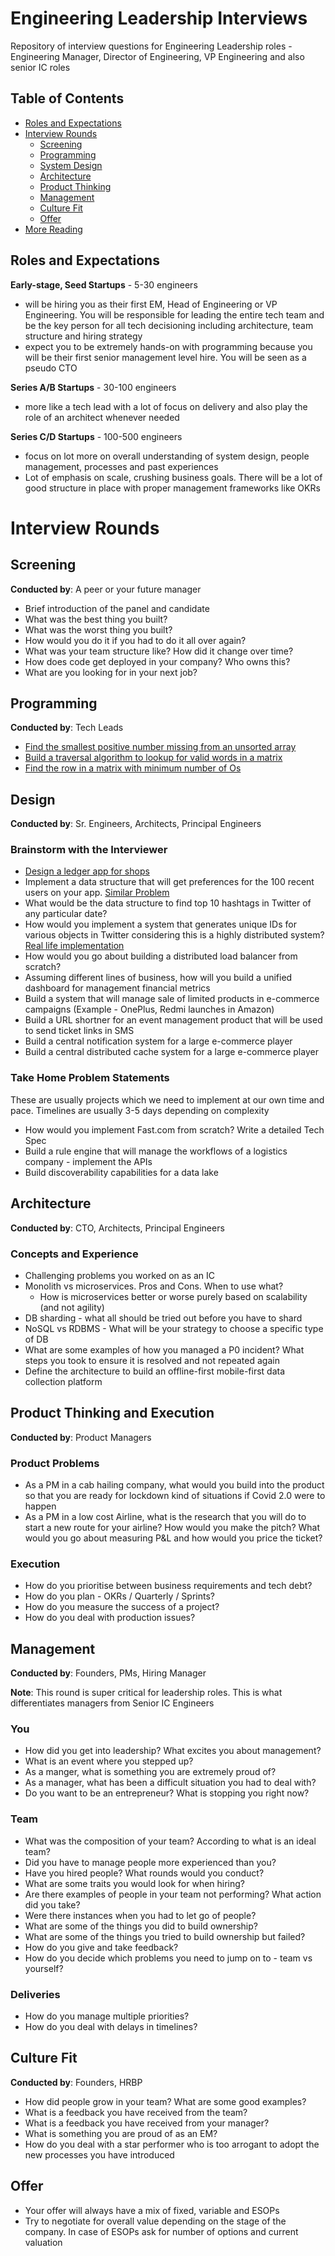 # Engineering Leadership Interviews
Repository of interview questions for Engineering Leadership roles - Engineering Manager, Director of Engineering, VP Engineering and also senior IC roles

## Table of Contents
- [Roles and Expectations](#roles-and-expectations)
- [Interview Rounds](#interview-rounds)
    - [Screening](#screening)
    - [Programming](#programming)
    - [System Design](#design)
    - [Architecture](#architecture)
    - [Product Thinking](#product-thinking-and-execution)
    - [Management](#management)
    - [Culture Fit](#culture-fit)
    - [Offer](#offer)
- [More Reading](#more-reading)

## Roles and Expectations

**Early-stage, Seed Startups** - 5-30 engineers
- will be hiring you as their first EM, Head of Engineering or VP Engineering. You will be responsible for leading the entire tech team and be the key person for all tech decisioning including architecture, team structure and hiring strategy
- expect you to be extremely hands-on with programming because you will be their first senior management level hire. You will be seen as a pseudo CTO

**Series A/B Startups** - 30-100 engineers
- more like a tech lead with a lot of focus on delivery and also play the role of an architect whenever needed

**Series C/D Startups** - 100-500 engineers
- focus on lot more on overall understanding of system design, people management, processes and past experiences
- Lot of emphasis on scale, crushing business goals. There will be a lot of good structure in place with proper management frameworks like OKRs

# Interview Rounds

## Screening
**Conducted by**: A peer or your future manager

- Brief introduction of the panel and candidate
- What was the best thing you built?
- What was the worst thing you built?
- How would you do it if you had to do it all over again?
- What was your team structure like? How did it change over time?
- How does code get deployed in your company? Who owns this?
- What are you looking for in your next job?

## Programming
**Conducted by**: Tech Leads

- [Find the smallest positive number missing from an unsorted array](problems/smallest-positive-number.md)
- [Build a traversal algorithm to lookup for valid words in a matrix](problems/matrix-traversal-words.md)
- [Find the row in a matrix with minimum number of Os](problems/matrix-min-zeros.md)

## Design
**Conducted by**: Sr. Engineers, Architects, Principal Engineers

### Brainstorm with the Interviewer

- [Design a ledger app for shops](problems/ledger-app.md)
- Implement a data structure that will get preferences for the 100 recent users on your app. [Similar Problem](https://www.geeksforgeeks.org/lru-cache-implementation/)
- What would be the data structure to find top 10 hashtags in Twitter of any particular date?
- How would you implement a system that generates unique IDs for various objects in Twitter considering this is a highly distributed system? [Real life implementation](https://blog.twitter.com/engineering/en_us/a/2010/announcing-snowflake.html)
- How would you go about building a distributed load balancer from scratch?
- Assuming different lines of business, how will you build a unified dashboard for management financial metrics
- Build a system that will manage sale of limited products in e-commerce campaigns (Example - OnePlus, Redmi launches in Amazon)
- Build a URL shortner for an event management product that will be used to send ticket links in SMS
- Build a central notification system for a large e-commerce player
- Build a central distributed cache system for a large e-commerce player

### Take Home Problem Statements
These are usually projects which we need to implement at our own time and pace. Timelines are usually 3-5 days depending on complexity
- How would you implement Fast.com from scratch? Write a detailed Tech Spec
- Build a rule engine that will manage the workflows of a logistics company - implement the APIs
- Build discoverability capabilities for a data lake

## Architecture
**Conducted by**: CTO, Architects, Principal Engineers

### Concepts and Experience
- Challenging problems you worked on as an IC
- Monolith vs microservices. Pros and Cons. When to use what?
    - How is microservices better or worse purely based on scalability (and not agility)
- DB sharding - what all should be tried out before you have to shard
- NoSQL vs RDBMS - What will be your strategy to choose a specific type of DB
- What are some examples of how you managed a P0 incident? What steps you took to ensure it is resolved and not repeated again
- Define the architecture to build an offline-first mobile-first data collection platform

## Product Thinking and Execution
**Conducted by**: Product Managers

### Product Problems
- As a PM in a cab hailing company, what would you build into the product so that you are ready for lockdown kind of situations if Covid 2.0 were to happen
- As a PM in a low cost Airline, what is the research that you will do to start a new route for your airline? How would you make the pitch? What would you go about measuring P&L and how would you price the ticket?

### Execution
- How do you prioritise between business requirements and tech debt?
- How do you plan - OKRs / Quarterly / Sprints?
- How do you measure the success of a project?
- How do you deal with production issues?

## Management
**Conducted by**: Founders, PMs, Hiring Manager

**Note**: This round is super critical for leadership roles. This is what differentiates managers from Senior IC Engineers

### You
- How did you get into leadership? What excites you about management?
- What is an event where you stepped up?
- As a manger, what is something you are extremely proud of?
- As a manager, what has been a difficult situation you had to deal with?
- Do you want to be an entrepreneur? What is stopping you right now?

### Team
- What was the composition of your team? According to what is an ideal team?
- Did you have to manage people more experienced than you?
- Have you hired people? What rounds would you conduct?
- What are some traits you would look for when hiring?
- Are there examples of people in your team not performing? What action did you take?
- Were there instances when you had to let go of people?
- What are some of the things you did to build ownership?
- What are some of the things you tried to build ownership but failed?
- How do you give and take feedback?
- How do you decide which problems you need to jump on to - team vs yourself?

### Deliveries
- How do you manage multiple priorities?
- How do you deal with delays in timelines?

## Culture Fit
**Conducted by**: Founders, HRBP

- How did people grow in your team? What are some good examples?
- What is a feedback you have received from the team?
- What is a feedback you have received from your manager?
- What is something you are proud of as an EM?
- How do you deal with a star performer who is too arrogant to adopt the new processes you have introduced

## Offer
- Your offer will always have a mix of fixed, variable and ESOPs
- Try to negotiate for overall value depending on the stage of the company. In case of ESOPs ask for number of options and current valuation

